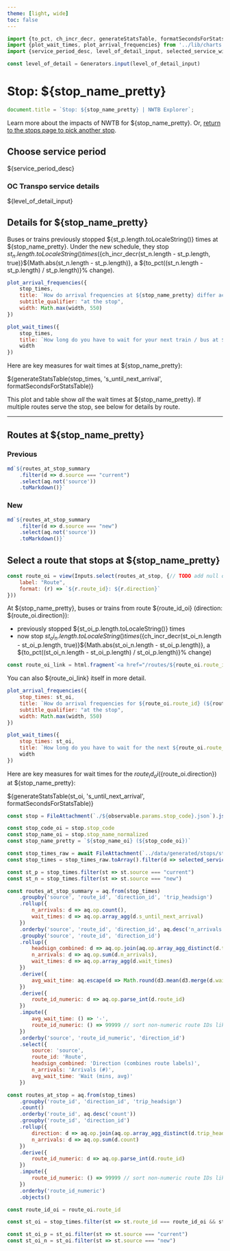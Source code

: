 ```yaml
---
theme: [light, wide]
toc: false
---
```


```js
import {to_pct, ch_incr_decr, generateStatsTable, formatSecondsForStatsTable, md} from '../lib/helpers.js'
import {plot_wait_times, plot_arrival_frequencies} from '../lib/charts.js'
import {service_period_desc, level_of_detail_input, selected_service_windows, selected_service_ids} from '../lib/controls.js'

const level_of_detail = Generators.input(level_of_detail_input)
```


# Stop: ${stop_name_pretty}

```js
document.title = `Stop: ${stop_name_pretty} | NWTB Explorer`;
```

Learn more about the impacts of NWTB for ${stop_name_pretty}. Or, [return to the stops page to pick another stop](/stops).

## Choose service period

${service_period_desc}

<div class="grid grid-cols-2" style="grid-auto-rows: auto;">
	<div class="card">
		<h3>OC Transpo service details</h3>
		${level_of_detail_input}
	</div>
</div>


## Details for ${stop_name_pretty}

Buses or trains previously stopped ${st_p.length.toLocaleString()} times at ${stop_name_pretty}. Under the new schedule, they stop ${st_n.length.toLocaleString()} times (${ch_incr_decr(st_n.length - st_p.length, true)}${Math.abs(st_n.length - st_p.length)}, a ${to_pct((st_n.length - st_p.length) / st_p.length)}% change).

```js
plot_arrival_frequencies({
    stop_times,
    title: `How do arrival frequencies at ${stop_name_pretty} differ across service windows?`,
    subtitle_qualifier: "at the stop",
    width: Math.max(width, 550)
})
```

```js
plot_wait_times({
    stop_times,
    title: `How long do you have to wait for your next train / bus at ${stop_name_pretty}?`,
    width
})
```

Here are key measures for wait times at ${stop_name_pretty}:

${generateStatsTable(stop_times, 's_until_next_arrival', formatSecondsForStatsTable)}

This plot and table show _all_ the wait times at ${stop_name_pretty}. If multiple routes serve the stop, see below for details by route.


***


## Routes at ${stop_name_pretty}

<div class="grid grid-cols-2">
    <div class="card">
        <h3>Previous</h3>

```js
md`${routes_at_stop_summary
    .filter(d => d.source === "current")
    .select(aq.not('source'))
    .toMarkdown()}`
```


</div>
<div class="card">
    <h3>New</h3>


```js
md`${routes_at_stop_summary
    .filter(d => d.source === "new")
    .select(aq.not('source'))
    .toMarkdown()}`
```

</div>
</div>



## Select a route that stops at ${stop_name_pretty}

```js
const route_oi = view(Inputs.select(routes_at_stop, {// TODO add null options back to this, so we don't automatically render everything
    label: "Route",
    format: (r) => `${r.route_id}: ${r.direction}`
}))
```

At ${stop_name_pretty}, buses or trains from route ${route_id_oi} (direction: ${route_oi.direction}):
- previously stopped ${st_oi_p.length.toLocaleString()} times
- now stop ${st_oi_n.length.toLocaleString()} times (${ch_incr_decr(st_oi_n.length - st_oi_p.length, true)}${Math.abs(st_oi_n.length - st_oi_p.length)}, a ${to_pct((st_oi_n.length - st_oi_p.length) / st_oi_p.length)}% change)

```js
const route_oi_link = html.fragment`<a href="/routes/${route_oi.route_id}">explore route ${route_id_oi}</a>`
```

You can also ${route_oi_link} itself in more detail.

```js
plot_arrival_frequencies({
    stop_times: st_oi,
    title: `How do arrival frequencies for ${route_oi.route_id} (${route_oi.direction}) at ${stop_name_pretty} differ across service windows?`,
    subtitle_qualifier: "at the stop",
    width: Math.max(width, 550)
})
```

```js
plot_wait_times({
    stop_times: st_oi,
    title: `How long do you have to wait for the next ${route_oi.route_id} (${route_oi.direction}) at ${stop_name_pretty}?`,
    width
})
```

Here are key measures for wait times for the ${route_id_oi} (${route_oi.direction}) at ${stop_name_pretty}:

${generateStatsTable(st_oi, 's_until_next_arrival', formatSecondsForStatsTable)}


<!-- Loading -->

```js
const stop = FileAttachment(`./${observable.params.stop_code}.json`).json()
```

```js
const stop_code_oi = stop.stop_code
const stop_name_oi = stop.stop_name_normalized
const stop_name_pretty = `${stop_name_oi} (${stop_code_oi})`
```

```js
const stop_times_raw = await FileAttachment(`../data/generated/stops/stop_times/${observable.params.stop_code}.parquet`).parquet()
const stop_times = stop_times_raw.toArray().filter(d => selected_service_windows(level_of_detail).includes(d.service_window) && selected_service_ids(level_of_detail).includes(d.service_id))

const st_p = stop_times.filter(st => st.source === "current")
const st_n = stop_times.filter(st => st.source === "new")
```

```js
const routes_at_stop_summary = aq.from(stop_times)
    .groupby('source', 'route_id', 'direction_id', 'trip_headsign')
    .rollup({
        n_arrivals: d => aq.op.count(),
        wait_times: d => aq.op.array_agg(d.s_until_next_arrival)
    })
    .orderby('source', 'route_id', 'direction_id', aq.desc('n_arrivals'))
    .groupby('source', 'route_id', 'direction_id')
    .rollup({
        headsign_combined: d => aq.op.join(aq.op.array_agg_distinct(d.trip_headsign), ', '),
        n_arrivals: d => aq.op.sum(d.n_arrivals),
        wait_times: d => aq.op.array_agg(d.wait_times)
    })
    .derive({
        avg_wait_time: aq.escape(d => Math.round(d3.mean(d3.merge(d.wait_times)) / 60))
    })
    .derive({
        route_id_numeric: d => aq.op.parse_int(d.route_id)
    })
    .impute({
        avg_wait_time: () => '-',
        route_id_numeric: () => 99999 // sort non-numeric route IDs like "E1" to the end of the list
    })
    .orderby('source', 'route_id_numeric', 'direction_id')
    .select({
        source: 'source',
        route_id: 'Route',
        headsign_combined: 'Direction (combines route labels)',
        n_arrivals: 'Arrivals (#)',
        avg_wait_time: 'Wait (mins, avg)'
    })

const routes_at_stop = aq.from(stop_times)
    .groupby('route_id', 'direction_id', 'trip_headsign')
    .count()
    .orderby('route_id', aq.desc('count'))
    .groupby('route_id', 'direction_id')
    .rollup({
        direction: d => aq.op.join(aq.op.array_agg_distinct(d.trip_headsign), ', '),
        n_arrivals: d => aq.op.sum(d.count)
    })
    .derive({
        route_id_numeric: d => aq.op.parse_int(d.route_id)
    })
    .impute({
        route_id_numeric: () => 99999 // sort non-numeric route IDs like "E1" to the end of the list
    })
    .orderby('route_id_numeric')
    .objects()
```

```js
const route_id_oi = route_oi.route_id

const st_oi = stop_times.filter(st => st.route_id === route_id_oi && st.direction_id === route_oi.direction_id)

const st_oi_p = st_oi.filter(st => st.source === "current")
const st_oi_n = st_oi.filter(st => st.source === "new")
```
